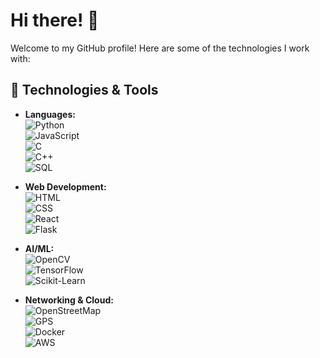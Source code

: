 # Hi there! 👋

Welcome to my GitHub profile! Here are some of the technologies I work with:

## 🔧 Technologies & Tools
- **Languages:**  
  ![Python](https://img.shields.io/badge/-Python-3776AB?style=flat-square&logo=python&logoColor=white)  
  ![JavaScript](https://img.shields.io/badge/-JavaScript-F7DF1E?style=flat-square&logo=javascript&logoColor=black)  
  ![C](https://img.shields.io/badge/-C-A8B9CC?style=flat-square&logo=c&logoColor=white)  
  ![C++](https://img.shields.io/badge/-C++-00599C?style=flat-square&logo=c%2B%2B&logoColor=white)  
  ![SQL](https://img.shields.io/badge/-SQL-4479A1?style=flat-square&logo=mysql&logoColor=white)

- **Web Development:**  
  ![HTML](https://img.shields.io/badge/-HTML5-E34F26?style=flat-square&logo=html5&logoColor=white)  
  ![CSS](https://img.shields.io/badge/-CSS3-1572B6?style=flat-square&logo=css3&logoColor=white)  
  ![React](https://img.shields.io/badge/-React-61DAFB?style=flat-square&logo=react&logoColor=black)  
  ![Flask](https://img.shields.io/badge/-Flask-000000?style=flat-square&logo=flask&logoColor=white)

- **AI/ML:**  
  ![OpenCV](https://img.shields.io/badge/-OpenCV-5C3EE8?style=flat-square&logo=opencv&logoColor=white)  
  ![TensorFlow](https://img.shields.io/badge/-TensorFlow-FF6F00?style=flat-square&logo=tensorflow&logoColor=white)  
  ![Scikit-Learn](https://img.shields.io/badge/-Scikit%20Learn-F7931E?style=flat-square&logo=scikitlearn&logoColor=black)

- **Networking & Cloud:**  
  ![OpenStreetMap](https://img.shields.io/badge/-OpenStreetMap-7BAE4F?style=flat-square&logo=openstreetmap&logoColor=white)  
  ![GPS](https://img.shields.io/badge/-GPS-FF6F00?style=flat-square&logo=garmin&logoColor=white)  
  ![Docker](https://img.shields.io/badge/-Docker-2496ED?style=flat-square&logo=docker&logoColor=white)  
  ![AWS](https://img.shields.io/badge/-AWS-232F3E?style=flat-square&logo=amazonaws&logoColor=white)
